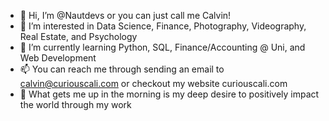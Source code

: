 - 👋 Hi, I’m @Nautdevs or you can just call me Calvin!
- 👀 I’m interested in Data Science, Finance, Photography, Videography, Real Estate, and Psychology
- 🌱 I’m currently learning Python, SQL, Finance/Accounting @ Uni, and Web Development
- 📫 You can reach me through sending an email to calvin@curiouscali.com or checkout my website curiouscali.com 
- 🌅 What gets me up in the morning is my deep desire to positively impact the world through my work

<!---
Nautdevs/Nautdevs is a ✨ special ✨ repository because its `README.md` (this file) appears on your GitHub profile.
You can click the Preview link to take a look at your changes.
--->
